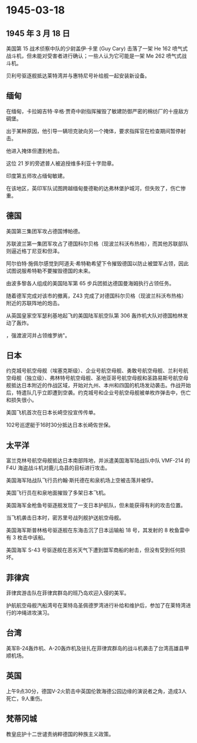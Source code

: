 # 1945-03-18

## 1945 年 3 月 18 日

美国第 15 战术侦察中队的少尉盖伊·卡里 (Guy Cary) 击落了一架 He 162
喷气式战斗机，但未能对受害者进行确认；一些人认为它可能是一架 Me 262
喷气式战斗机。

贝利号驱逐舰抵达莱特湾并与惠特尼号补给舰一起安装新设备。

## 缅甸

在缅甸，卡拉姆吉特·辛格·贾奇中尉指挥摧毁了敏建防御严密的棉纺厂的十座敌方碉堡。

出于某种原因，他引导一辆坦克驶向另一个掩体，要求指挥官在检查期间暂停射击。

他进入掩体但遭到枪击。

这位 21 岁的旁遮普人被追授维多利亚十字勋章。

印度第五师攻占缅甸敏建。

在该地区，英印军队试图跨越缅甸曼德勒的达弗林堡护城河，但失败了，伤亡惨重。

## 德国

美国第三集团军攻占德国博帕德。

苏联波兰第一集团军攻占了德国科尔贝格（现波兰科沃布热格），而其他苏联部队则逼近格丁尼亚和但泽。

阿尔伯特·施佩尔感觉到阿道夫·希特勒希望下令摧毁德国以防止被盟军占领，因此试图说服希特勒不要摧毁德国的未来。

由波多黎各人组成的美国陆军第 65 步兵团抵达德国曼海姆执行占领任务。

随着德军完成对该市的撤离，Z43
完成了对德国科尔贝格（现波兰科沃布热格）附近的苏联阵地的炮击。

从英国皇家空军瑟利基地起飞的美国陆军航空队第 306
轰炸机大队对德国柏林发动了轰炸。

，强渡波河并占领维罗纳"。

## 日本

约克城号航空母舰（埃塞克斯级）、企业号航空母舰、勇敢号航空母舰、兰利号航空母舰（独立级）、弗林特号航空母舰、圣地亚哥号航空母舰和圣路易斯号航空母舰抵达日本附近的作战区域，开始对九州、本州和四国的机场发动袭击。作战开始后，特遣队几乎立即遭到空袭。约克城号和企业号航空母舰被单枚炸弹击中，伤亡和损失很小。

美国飞机首次在日本长崎空投宣传传单。

102号巡逻艇于16时30分抵达日本长崎佐世保。

## 太平洋

富兰克林号航空母舰抵达日本南部阵地，并派遣美国海军陆战队中队 VMF-214 的
F4U 海盗战斗机对鹿儿岛县的目标进行攻击。

美国海军陆战队飞行员约翰·斯托德在和泉机场上空被击落并被俘。

美国飞行员在和泉地面摧毁了多架日本飞机。

美国海军金枪鱼号驱逐舰发现了一支日本护航队，但未能获得有利的攻击位置。

当飞机袭击日本时，密苏里号战列舰护送航空母舰。

美国海军斯普林格号驱逐舰在东海击沉了日本运输船 18 号，其发射的 8
枚鱼雷中有 3 枚击中该船。

美国海军 S-43
号驱逐舰在恶劣天气下遭到盟军商船的射击，但没有受到任何损坏。

## 菲律宾

菲律宾游击队在菲律宾群岛的班乃岛欢迎入侵的美军。

护航航空母舰汽船湾号在莱特岛圣佩德罗湾进行补给和维护后，参加了在莱特湾进行的冲绳进攻演习。

## 台湾

美军B-24轰炸机、A-20轰炸机及驻扎在菲律宾群岛的战斗机袭击了台湾高雄县甲顺机场。

## 英国

上午9点30分，德国V-2火箭击中英国伦敦海德公园边缘的演说者之角，造成3人死亡，9人重伤。

## 梵蒂冈城

教皇庇护十二世谴责纳粹德国的种族主义政策。

